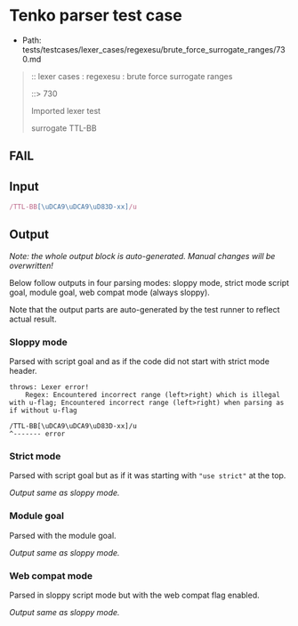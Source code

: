 # Tenko parser test case

- Path: tests/testcases/lexer_cases/regexesu/brute_force_surrogate_ranges/730.md

> :: lexer cases : regexesu : brute force surrogate ranges
>
> ::> 730
>
> Imported lexer test
>
> surrogate TTL-BB

## FAIL

## Input

`````js
/TTL-BB[\uDCA9\uDCA9\uD83D-xx]/u
`````

## Output

_Note: the whole output block is auto-generated. Manual changes will be overwritten!_

Below follow outputs in four parsing modes: sloppy mode, strict mode script goal, module goal, web compat mode (always sloppy).

Note that the output parts are auto-generated by the test runner to reflect actual result.

### Sloppy mode

Parsed with script goal and as if the code did not start with strict mode header.

`````
throws: Lexer error!
    Regex: Encountered incorrect range (left>right) which is illegal with u-flag; Encountered incorrect range (left>right) when parsing as if without u-flag

/TTL-BB[\uDCA9\uDCA9\uD83D-xx]/u
^------- error
`````

### Strict mode

Parsed with script goal but as if it was starting with `"use strict"` at the top.

_Output same as sloppy mode._

### Module goal

Parsed with the module goal.

_Output same as sloppy mode._

### Web compat mode

Parsed in sloppy script mode but with the web compat flag enabled.

_Output same as sloppy mode._
